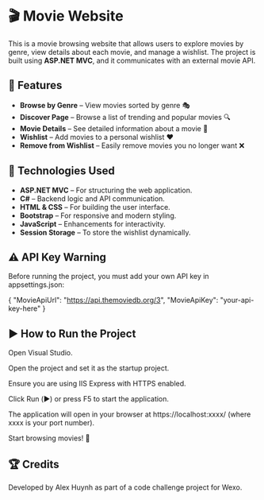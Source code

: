 # 🎬 Movie Website

This is a movie browsing website that allows users to explore movies by genre, view details about each movie, and manage a wishlist. 
The project is built using **ASP.NET MVC**, and it communicates with an external movie API.

## 📌 Features

- **Browse by Genre** – View movies sorted by genre 🎭  
- **Discover Page** – Browse a list of trending and popular movies 🔍  
- **Movie Details** – See detailed information about a movie 📝  
- **Wishlist** – Add movies to a personal wishlist ❤️  
- **Remove from Wishlist** – Easily remove movies you no longer want ❌  

## 🚀 Technologies Used

- **ASP.NET MVC** – For structuring the web application.
- **C#** – Backend logic and API communication.
- **HTML & CSS** – For building the user interface.
- **Bootstrap** – For responsive and modern styling.
- **JavaScript** – Enhancements for interactivity.
- **Session Storage** – To store the wishlist dynamically.


## ⚠️ API Key Warning

Before running the project, you must add your own API key in appsettings.json:

{
"MovieApiUrl": "https://api.themoviedb.org/3",
  "MovieApiKey": "your-api-key-here"
  }

## ▶️ How to Run the Project

Open Visual Studio.

Open the project and set it as the startup project.

Ensure you are using IIS Express with HTTPS enabled.

Click Run (▶️) or press F5 to start the application.

The application will open in your browser at https://localhost:xxxx/ (where xxxx is your port number).

Start browsing movies! 🍿


## 🏆 Credits

Developed by Alex Huynh as part of a code challenge project for Wexo.
